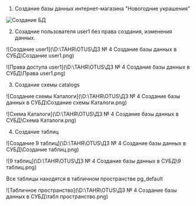 1. Создание базы данных интернет-магазина "Новогодние украшения" 

![Создание БД](\Data\ТАНЯ\OTUS\ДЗ_4\Создание_БД.png)

2. Созадние пользователя user1 без права создания, изменения данных.

![Создание user1](\D:\ТАНЯ\OTUS\ДЗ № 4 Создание базы данных в СУБД\Создание user1.png)

![Права доступа user1](\D:\ТАНЯ\OTUS\ДЗ № 4 Создание базы данных в СУБД\Права user1.png)

3. Создание схемы catalogs

![Создание схемы Каталоги](\D:\ТАНЯ\OTUS\ДЗ № 4 Создание базы данных в СУБД\Создание схемы Каталоги.png)

![Схема Каталоги](\D:\ТАНЯ\OTUS\ДЗ № 4 Создание базы данных в СУБД\Схема Каталоги.png)

4. Создание таблиц

![Создание 9 таблиц](\D:\ТАНЯ\OTUS\ДЗ № 4 Создание базы данных в СУБД\Создание таблиц.png)

![9 таблиц](\D:\ТАНЯ\OTUS\ДЗ № 4 Создание базы данных в СУБД\9 таблиц.png)

Все таблицы находятся в табличном пространстве pg_default

![Табличное пространство](\D:\ТАНЯ\OTUS\ДЗ № 4 Создание базы данных в СУБД\табл пространство.png)

